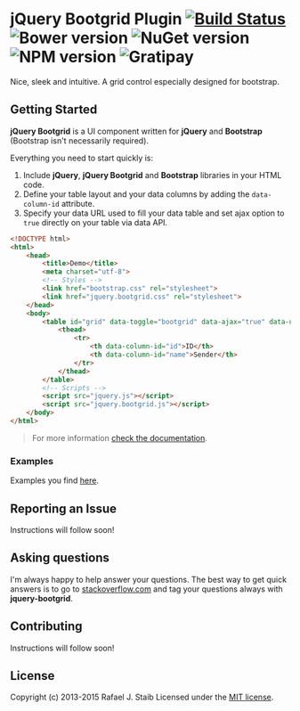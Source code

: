 ﻿jQuery Bootgrid Plugin [![Build Status](http://img.shields.io/travis/rstaib/jquery-bootgrid/master.svg?style=flat-square)](https://travis-ci.org/rstaib/jquery-bootgrid) ![Bower version](http://img.shields.io/bower/v/jquery.bootgrid.svg?style=flat-square) ![NuGet version](http://img.shields.io/nuget/v/jquery.bootgrid.svg?style=flat-square) ![NPM version](http://img.shields.io/npm/v/jquery-bootgrid.svg?style=flat-square) ![Gratipay](http://img.shields.io/gratipay/RafaelStaib.svg?style=flat-square)
============

Nice, sleek and intuitive. A grid control especially designed for bootstrap.

## Getting Started

**jQuery Bootgrid** is a UI component written for **jQuery** and **Bootstrap** (Bootstrap isn't necessarily required).

Everything you need to start quickly is:

1. Include **jQuery**, **jQuery Bootgrid** and **Bootstrap** libraries in your HTML code.
2. Define your table layout and your data columns by adding the `data-column-id` attribute.
3. Specify your data URL used to fill your data table and set ajax option to `true` directly on your table via data API.

```html
<!DOCTYPE html>
<html>
    <head>
        <title>Demo</title>
        <meta charset="utf-8">
        <!-- Styles -->
        <link href="bootstrap.css" rel="stylesheet">
        <link href="jquery.bootgrid.css" rel="stylesheet">
    </head>
    <body>
        <table id="grid" data-toggle="bootgrid" data-ajax="true" data-url="/api/data/basic" class="table table-condensed table-hover table-striped">
            <thead>
                <tr>
                    <th data-column-id="id">ID</th>
                    <th data-column-id="name">Sender</th>
                </tr>
            </thead>
        </table>
        <!-- Scripts -->
        <script src="jquery.js"></script> 
        <script src="jquery.bootgrid.js"></script>
    </body>
</html>
```

> For more information [check the documentation](http://www.jquery-bootgrid.com/Documentation).

### Examples

Examples you find [here](http://www.jquery-bootgrid.com/Examples).

## Reporting an Issue

Instructions will follow soon!

## Asking questions

I'm always happy to help answer your questions. The best way to get quick answers is to go to [stackoverflow.com](http://stackoverflow.com) and tag your questions always with **jquery-bootgrid**.

## Contributing

Instructions will follow soon!

## License

Copyright (c) 2013-2015 Rafael J. Staib Licensed under the [MIT license](https://github.com/rstaib/jquery-bootgrid/blob/master/LICENSE.txt).

